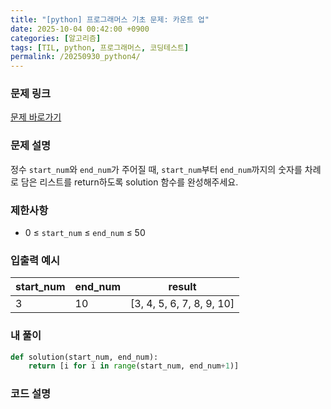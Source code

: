 ```yaml
---
title: "[python] 프로그래머스 기초 문제: 카운트 업"
date: 2025-10-04 00:42:00 +0900   
categories: [알고리즘]                 
tags: [TIL, python, 프로그래머스, 코딩테스트]
permalink: /20250930_python4/      
---
```


### 문제 링크

[문제 바로가기](https://school.programmers.co.kr/learn/courses/30/lessons/181920)

### 문제 설명

정수 `start_num`와 `end_num`가 주어질 때, `start_num`부터 `end_num`까지의 숫자를 차례로 담은 리스트를 return하도록 solution 함수를 완성해주세요.



### 제한사항

- 0 ≤ `start_num` ≤ `end_num` ≤ 50



### 입출력 예시


| start_num | end_num | result | 
| --- | --- | --- | 
| 3 | 10 | [3, 4, 5, 6, 7, 8, 9, 10] |  



### 내 풀이

```python
def solution(start_num, end_num):
    return [i for i in range(start_num, end_num+1)] 
```


### 코드 설명

